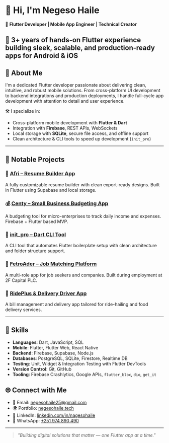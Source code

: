 # 👋 Hi, I'm Negeso Haile

🎯 **Flutter Developer | Mobile App Engineer | Technical Creator**  
 
📱 3+ years of hands-on Flutter experience building sleek, scalable, and production-ready apps for Android & iOS  
---

## 💼 About Me

I'm a dedicated Flutter developer passionate about delivering clean, intuitive, and robust mobile solutions. From cross-platform UI development to backend integrations and production deployments, I handle full-cycle app development with attention to detail and user experience.  

🛠️ I specialize in:
- Cross-platform mobile development with **Flutter & Dart**
- Integration with **Firebase**, REST APIs, WebSockets
- Local storage with **SQLite**, secure file access, and offline support
- Clean architecture & CLI tools to speed up development (`init_pro`)

---

## 🚀 Notable Projects

### 🎯 [Afri – Resume Builder App](https://play.google.com/store/apps/details?id=com.betterpluslabs.betterplus)
A fully customizable resume builder with clean export-ready designs. Built in Flutter using Supabase and local storage.

### 💰 [Centy – Small Business Budgeting App](https://play.google.com/store/apps/details?id=com.centyapp.centy)
A budgeting tool for micro-enterprises to track daily income and expenses. Firebase + Flutter based MVP.

### 🧩 [init_pro – Dart CLI Tool](https://pub.dev/packages/init_pro)
A CLI tool that automates Flutter boilerplate setup with clean architecture and folder structure support.

### 🚕 [FetroAder – Job Matching Platform](https://play.google.com/store/apps/details?id=com.fetroader.app.fetroader)
A multi-role app for job seekers and companies. Built during employment at 2F Capital PLC.

### 🍔 [RidePlus & Delivery Driver App](https://play.google.com/store/apps/details?id=com.ridetm)
A bill management and delivery app tailored for ride-hailing and food delivery services.

---

## 🧠 Skills

- **Languages**: Dart, JavaScript, SQL  
- **Mobile**: Flutter, Flutter Web, React Native  
- **Backend**: Firebase, Supabase, Node.js  
- **Databases**: PostgreSQL, SQLite, Firestore, Realtime DB  
- **Testing**: Unit, Widget & Integration Testing with Flutter DevTools  
- **Version Control**: Git, GitHub  
- **Tooling**: Firebase Crashlytics, Google APIs, `flutter_bloc`, `dio`, `get_it`



## 🌐 Connect with Me

- 📧 Email: [negesohaile25@gmail.com](mailto:negesohaile25@gmail.com)  
- 🌍 Portfolio: [negesohaile.tech](https://www.negesohaile.tech)  
- 💼 LinkedIn: [linkedin.com/in/nagesohaile](https://www.linkedin.com/in/nageso-haile/)  
- 💬 WhatsApp: [+251 974 890 490](https://wa.me/251974890490)

---

> *"Building digital solutions that matter — one Flutter app at a time."*
